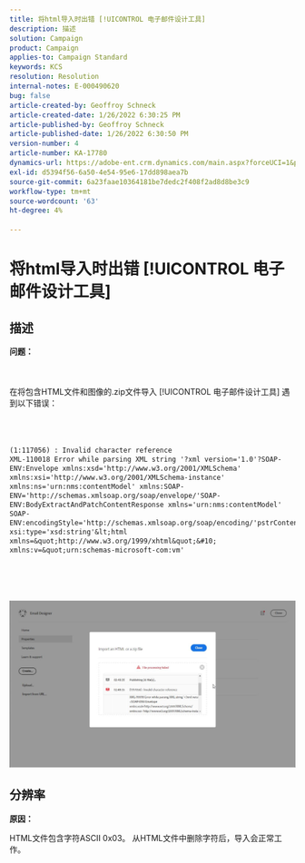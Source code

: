 ```yaml
---
title: 将html导入时出错 [!UICONTROL 电子邮件设计工具]
description: 描述
solution: Campaign
product: Campaign
applies-to: Campaign Standard
keywords: KCS
resolution: Resolution
internal-notes: E-000490620
bug: false
article-created-by: Geoffroy Schneck
article-created-date: 1/26/2022 6:30:25 PM
article-published-by: Geoffroy Schneck
article-published-date: 1/26/2022 6:30:50 PM
version-number: 4
article-number: KA-17780
dynamics-url: https://adobe-ent.crm.dynamics.com/main.aspx?forceUCI=1&pagetype=entityrecord&etn=knowledgearticle&id=bdacbb00-d67e-ec11-8d21-0022480aa950
exl-id: d5394f56-6a50-4e54-95e6-17dd898aea7b
source-git-commit: 6a23faae10364181be7dedc2f408f2ad8d8be3c9
workflow-type: tm+mt
source-wordcount: '63'
ht-degree: 4%

---
```


# 将html导入时出错 [!UICONTROL 电子邮件设计工具]

## 描述

<b>问题：</b><br><br> <br><br>在将包含HTML文件和图像的.zip文件导入 [!UICONTROL 电子邮件设计工具] 遇到以下错误：<br><br> <br><br>

```
(1:117056) : Invalid character reference
XML-110018 Error while parsing XML string '?xml version='1.0'?SOAP-ENV:Envelope xmlns:xsd='http://www.w3.org/2001/XMLSchema' xmlns:xsi='http://www.w3.org/2001/XMLSchema-instance' xmlns:ns='urn:nms:contentModel' xmlns:SOAP-ENV='http://schemas.xmlsoap.org/soap/envelope/'SOAP-ENV:BodyExtractAndPatchContentResponse xmlns='urn:nms:contentModel' SOAP-ENV:encodingStyle='http://schemas.xmlsoap.org/soap/encoding/'pstrContent xsi:type='xsd:string'&lt;html xmlns=&quot;http://www.w3.org/1999/xhtml&quot;&#10; xmlns:v=&quot;urn:schemas-microsoft-com:vm'
```

<br><br> <br><br>![](assets/___eb0cb406-d67e-ec11-8d21-0022480aa950___.jpeg)

## 分辨率


<b>原因：</b>

HTML文件包含字符ASCII 0x03。 从HTML文件中删除字符后，导入会正常工作。
